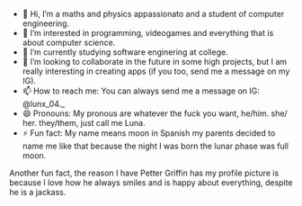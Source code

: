 - 👋 Hi, I’m a maths and physics appassionato and a student of computer engineering.
- 👀 I’m interested in programming, videogames and everything that is about computer science.
- 🌱 I’m currently studying software enginering at college.
- 💞️ I’m looking to collaborate in the future in some high projects, but I am really interesting in creating apps (if you too, send me a message on my IG).
- 📫 How to reach me: You can always send me a message on IG: @lunx_04._
- 😄 Pronouns: My pronous are whatever the fuck you want, he/him. she/ her. they/them, just call me Luna.
- ⚡ Fun fact: My name means moon in Spanish my parents decided to name me like that because the night I was born the lunar phase was full moon.

Another fun fact, the reason I have Petter Griffin has my profile picture is because I love how he always smiles and is happy about everything, despite he is a jackass.
